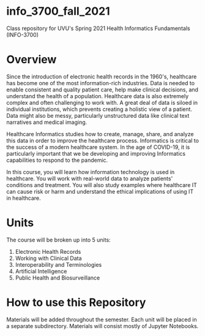 # info_3700_fall_2021
Class repository for UVU's Spring 2021 Health Informatics Fundamentals (INFO-3700)

# Overview
Since the introduction of electronic health records in the 1960's, healthcare has become one of the most information-rich industries. Data is needed to enable consistent and quality patient care, help make clinical decisions, and understand the health of a population. Healthcare data is also extremely complex and often challenging to work with. A great deal of data is siloed in individual institutions, which prevents creating a holistic view of a patient. Data might also be messy, particularly unstructured data like clinical text narratives and medical imaging.

Healthcare Informatics studies how to create, manage, share, and analyze this data in order to improve the healthcare process. Informatics is critical to the success of a modern healthcare system. In the age of COVID-19, it is particularly important that we be developing and improving Informatics capabilities to respond to the pandemic.

In this course, you will learn how information technology is used in healthcare. You will work with real-world data to analyze patients' conditions and treatment. You will also study examples where healthcare IT can cause risk or harm and understand the ethical implications of using IT in healthcare.

# Units
The course will be broken up into 5 units:
1. Electronic Health Records
2. Working with Clinical Data
3. Interoperability and Terminologies
4. Artificial Intelligence
5. Public Health and Biosurveillance

# How to use this Repository
Materials will be added throughout the semester. Each unit will be placed in a separate subdirectory. Materials will consist mostly of Jupyter Notebooks.
